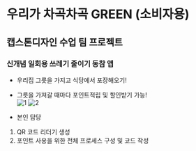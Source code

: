 # 우리가 차곡차곡 GREEN (소비자용)
## 캡스톤디자인 수업 팀 프로젝트
### 신개념 일회용 쓰레기 줄이기 동참 앱

- 우리집 그릇을 가지고 식당에서 포장해오기!
- 그릇을 가져갈 때마다 포인트적립 및 할인받기 가능!<br>
![1](https://user-images.githubusercontent.com/71006256/93233442-0ba9b000-f7b6-11ea-82d8-6455bc6973f3.png)
![2](https://user-images.githubusercontent.com/71006256/93233448-0c424680-f7b6-11ea-975f-9537d9955714.png)



- 본인 담당

1. QR 코드 리더기 생성
2. 포인트 사용을 위한 전체 프로세스 구성 및 코드 작성

